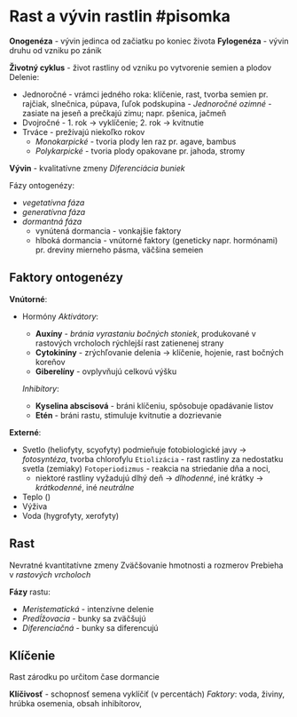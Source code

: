 # Rast a vývin rastlin #pisomka
**Onogenéza** - vývin jedinca od začiatku po koniec života
**Fylogenéza** - vývin druhu od vzniku po zánik

**Životný cyklus** - život rastliny od vzniku po vytvorenie semien a plodov
Delenie:
- Jednoročné - vrámci jedného roka: klíčenie, rast, tvorba semien
	pr. rajčiak, slnečnica, púpava, ľuľok
	podskupina - *Jednoročné ozimné* - zasiate na jeseň a prečkajú zimu; napr. pšenica, jačmeň
- Dvojročné - 1. rok -> vyklíčenie; 2. rok -> kvitnutie
- Trváce - prežívajú niekoľko rokov
	- *Monokarpické* - tvoria plody len raz 
		pr. agave, bambus
	- *Polykarpické* - tvoria plody opakovane
		pr. jahoda, stromy

**Vývin** - kvalitatívne zmeny
*Diferenciácia buniek*

Fázy ontogenézy:
- *vegetatívna fáza*
- *generatívna fáza*
- *dormantná fáza*
	- vynútená dormancia - vonkajšie faktory
	- hlboká dormancia - vnútorné faktory (geneticky napr. hormónami)
		pr. dreviny mierneho pásma, väčšina semeien

## Faktory ontogenézy
**Vnútorné**:
- Hormóny
	*Aktivátory*:
	- $\textbf{Auxíny}$ - *bránia vyrastaniu bočných stoniek*, produkované v rastových vrcholoch
		rýchlejší rast zatienenej strany
	- $\textbf{Cytokiníny}$ - zrýchľovanie delenia -> klíčenie, hojenie, rast bočných koreňov
	- $\textbf{Giberelíny}$ - ovplyvňujú celkovú výšku
	
	*Inhibítory*:
	- $\textbf{Kyselina abscisová}$ - bráni klíčeniu, spôsobuje opadávanie listov
	- $\textbf{Etén}$ - bráni rastu, stimuluje kvitnutie a dozrievanie

**Externé**:
- Svetlo (heliofyty, scyofyty)
	podmieňuje fotobiologické javy -> *fotosyntéza*, tvorba $\text{chlorofylu}$ 
	`Etiolizácia` - rast rastliny za nedostatku svetla (zemiaky)
	`Fotoperiodizmus` - reakcia na striedanie dňa a noci, 
	- niektoré rastliny vyžadujú dlhý deň -> *dlhodenné*, iné krátky -> *krátkodenné*, iné *neutrálne*
- Teplo ()
- Výživa
- Voda (hygrofyty, xerofyty)


## Rast
Nevratné kvantitatívne zmeny
Zväčšovanie hmotnosti a rozmerov
Prebieha v *rastových vrcholoch*

**Fázy** rastu:
- *Meristematická* - intenzívne delenie
- *Predĺžovacia* - bunky sa zväčšujú
- *Diferenciačná* - bunky sa diferencujú

## Klíčenie
Rast zárodku po určitom čase dormancie

**Klíčivosť** - schopnosť semena vyklíčiť (v percentách)
*Faktory*: voda, živiny, hrúbka osemenia, obsah inhibítorov, 

